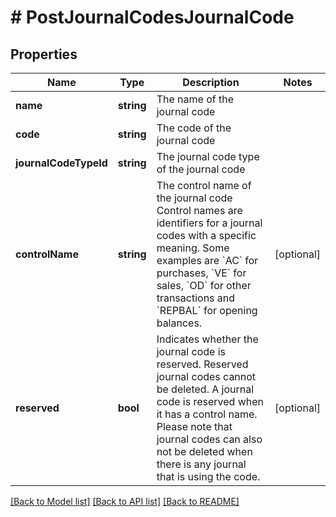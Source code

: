 # # PostJournalCodesJournalCode

## Properties

Name | Type | Description | Notes
------------ | ------------- | ------------- | -------------
**name** | **string** | The name of the journal code |
**code** | **string** | The code of the journal code |
**journalCodeTypeId** | **string** | The journal code type of the journal code |
**controlName** | **string** | The control name of the journal code  Control names are identifiers for a journal codes with a specific meaning. Some examples are &#x60;AC&#x60; for purchases, &#x60;VE&#x60; for sales, &#x60;OD&#x60; for other transactions and &#x60;REPBAL&#x60; for opening balances. | [optional]
**reserved** | **bool** | Indicates whether the journal code is reserved.  Reserved journal codes cannot be deleted. A journal code is reserved when it has a control name. Please note that journal codes can also not be deleted when there is any journal that is using the code. | [optional]

[[Back to Model list]](../../README.md#models) [[Back to API list]](../../README.md#endpoints) [[Back to README]](../../README.md)

